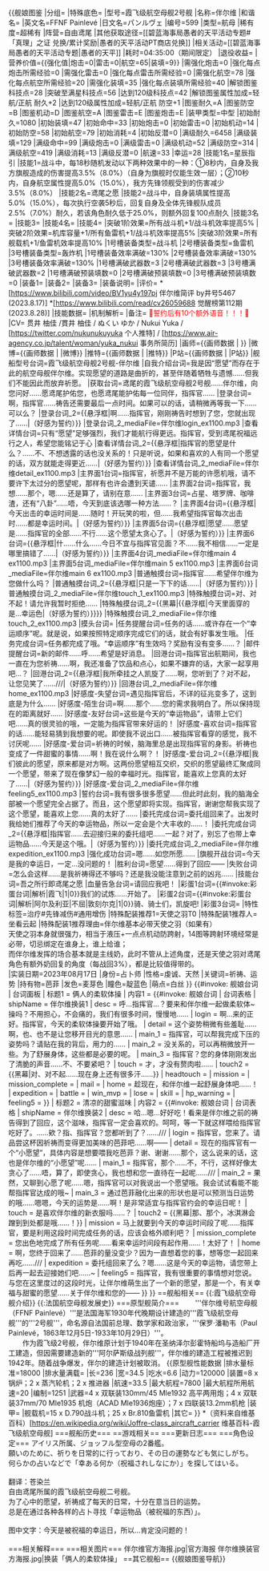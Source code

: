 {{舰娘图鉴
|分组=
|特殊底色=
|型号=霞飞级航空母舰2号舰
|名称=伴尔维
|和谐名=
|英文名=FFNF Painlevé
|日文名=パンルヴェ
|编号=599
|类型=航母
|稀有度=超稀有
|阵营=自由鸢尾
|其他获取途径=[[碧蓝海事局愚者的天平活动专题#「真理」之证 兑换/累计奖励|愚者的天平活动PT商店兑换]]
|相关活动=[[碧蓝海事局愚者的天平活动专题|愚者的天平]]
|耗时=04:35:00（期间限定）
|退役收益=
|营养价值={{强化值|炮击=0|雷击=0|航空=65|装填=9}}
|需强化炮击=0
|强化每点炮击所需经验=0
|需强化雷击=0
|强化每点雷击所需经验=0
|需强化航空=78
|强化每点航空所需经验=20
|需强化装填=35
|强化每点装填所需经验=40
|解锁图鉴科技点=28
|突破至满星科技点=56
|达到120级科技点=42
|解锁图鉴属性加成=轻航/正航 耐久+2
|达到120级属性加成=轻航/正航 防空+1
|图鉴耐久=A
|图鉴防空=B
|图鉴机动=D
|图鉴航空=A
|图鉴雷击=E
|图鉴炮击=E
|装甲类型=中型
|初始耐久=1080
|初始装填=47
|初始命中=33
|初始炮击=0
|初始雷击=0
|初始机动=14
|初始防空=58
|初始航空=79
|初始消耗=4
|初始反潜=0
|满级耐久=6458
|满级装填=129
|满级命中=99
|满级炮击=0
|满级雷击=0
|满级机动=52
|满级防空=314
|满级航空=419
|满级消耗=13
|满级反潜=0
|航速=33
|幸运=28
|技能1名=星辰指引
|技能1=战斗中，每18秒随机发动以下两种效果中的一种：①8秒内，自身及我方旗舰造成的伤害提高3.5%（8.0%）（自身为旗舰时仅能生效一层）；②10秒内，自身航空属性提高5.0%（15.0%），我方先锋领舰受到的伤害减少3.5%（8.0%） 
|技能2名=鸢尾之愿
|技能2=战斗中，自身装填属性提高5.0%（15.0%），每次执行空袭5秒后，回复自身及全体先锋舰队成员2.5%（7.0%）耐久，若该角色耐久低于25.0%，则额外回复100点耐久 
|技能3名=
|技能3=
|技能4名=
|技能4=
|突破1阶效果=所有战斗机+1/战斗机效率提高5%
|突破2阶效果=机库容量+1/所有鱼雷机+1/战斗机效率提高5%
|突破3阶效果=所有舰载机+1/鱼雷机效率提高10%
|1号槽装备类型=战斗机
|2号槽装备类型=鱼雷机
|3号槽装备类型=轰炸机
|1号槽装备效率满破=130%
|2号槽装备效率满破=130%
|3号槽装备效率满破=130%
|1号槽满破武器数=3
|2号槽满破武器数=3
|3号槽满破武器数=2
|1号槽满破预装填数=0
|2号槽满破预装填数=0
|3号槽满破预装填数=0
|装备1=
|装备2=
|装备3=
|装备说明=
|评价=
*[https://www.bilibili.com/video/BV1yu4y197pj 伴尔维简评 by井号5467 (2023.8.17)]
*[https://www.bilibili.com/read/cv26059688 觉醒榜第112期 (2023.8.28)]
|技能数据=
|机制解析=
|备注=
<span style="color:red;">💓誓约后有10个额外语音！！！💓</span>
|CV= 贯井 柚佳 /貫井 柚佳 / ぬくい ゆか / Nukui Yuka / [https://twitter.com/nukunukuyuka 个人推特] / [https://www.air-agency.co.jp/talent/woman/yuka_nukui 事务所简历]
|画师={{画师数据 | }}
|微博={{画师数据 | |微博}}
|推特={{画师数据 | |推特}}
|P站={{画师数据 | |P站}}
|舰船型号台词=霞飞级航空母舰2号舰-伴尔维
|自我介绍台词=我是因“愿望”而存在于此的航空母舰伴尔维。实现愿望的道路是曲折的，甚至伴随着牺牲与遗憾……但我们不能因此而放弃祈愿。
|获取台词=鸢尾的霞飞级航空母舰2号舰……伴尔维，向您问好……愿鸢尾护佑您，也愿鸢尾能护佑每一位同伴，指挥官……
|登录台词=啊，指挥官……祷告还需要最后一点时间。如果可以的话，请稍微再等我一下……可以么？
|登录台词_2={{悬浮框|啊……指挥官，刚刚祷告时想到了您，您就出现了……|（好感为誓约）}}
|登录台词_2_mediaFile=伴尔维login_ex1100.mp3
|查看详情台词=只有“愿望”足够强烈，我们才能航行得更远。指挥官，受到鸢尾祝福远行之人，希望您能铭记于心
|查看详情台词_2={{悬浮框|指挥官的愿望是什么？……不、不想透露的话也没关系的！只是听说，如果和喜欢的人有同一个愿望的话，双方就能走得更近……|（好感为誓约）}}
|查看详情台词_2_mediaFile=伴尔维detail_ex1100.mp3
|主界面1台词=指挥官，祈愿并不是万能的许愿机哦，请不要许下太过分的愿望呢，那样有也许会遭到天谴……
|主界面2台词=指挥官，我想……那个，嗯……还是算了，请别在意……
|主界面3台词=占星、塔罗牌、咖啡渣，还有“八卦”……唔，今天到底该选哪一种方法……？
|主界面4台词={{悬浮框|今天出击的幸运时间是……随时！开玩笑的啦，但……我希望指挥官每次出击时……都是幸运时间。|（好感为誓约）}}
|主界面5台词={{悬浮框|愿望……愿望是……指挥官的全部……不行……这个愿望太贪心了。|（好感为誓约）}}
|主界面6台词={{悬浮框|什……什么……今日不宜与指挥官见面？不……我不相信……一定是哪里搞错了……|（好感为誓约）}}
|主界面4台词_mediaFile=伴尔维main 4 ex1100.mp3
|主界面5台词_mediaFile=伴尔维main 5 ex1100.mp3
|主界面6台词_mediaFile=伴尔维main 6 ex1100.mp3
|普通触摸台词=指挥官……希望伴尔维为您做什么吗？
|普通触摸台词_2={{悬浮框|只是一下下的话……|（好感为誓约）}}
|普通触摸台词_2_mediaFile=伴尔维touch_1_ex1100.mp3
|特殊触摸台词=对、对不起！请允许我暂时拒绝……
|特殊触摸台词_2={{黑幕|{{悬浮框|今天里面穿的是...幸运色|（好感为誓约）}}}}
|特殊触摸台词_2_mediaFile=伴尔维touch_2_ex1100.mp3
|摸头台词=
|任务提醒台词=任务的话……或许存在一个“幸运顺序”呢。就是说，如果按照特定顺序完成它们的话，就会有好事发生哦。
|任务完成台词=任务都完成了哦。“幸运顺序”有生效吗？奖励有没有变多……？
|邮件提醒台词=新的邮件……呼……希望是好消息。
|回港台词=指挥官出航期间，我也一直在为您祈祷……啊，我还准备了饮品和点心，如果不嫌弃的话，大家一起享用吧…？
|回港台词_2={{悬浮框|我所牵挂之人凯旋了……啊，您听到了？对不起，让您见笑了……///|（好感为誓约）}}
|回港台词_2_mediaFile=伴尔维home_ex1100.mp3
|好感度-失望台词=遇见指挥官后，不详的征兆变多了，这到底是为什么……
|好感度-陌生台词=啊……那个……您的需求我明白了。所以保持现在的距离就好……
|好感度-友好台词=这些是今天的“幸运物品”，请带上它们吧……真的很灵验的哦，一定能为指挥官带来好运的！
|好感度-喜欢台词=指挥官的话……能轻易猜到我想要的呢。即使我不说出口……被指挥官看穿的感觉，我不讨厌呢……
|好感度-爱台词=祈祷的时候，脑海里总是出现指挥官的身影。祈祷也变成了一件甜蜜的事情……啊！我在说什么啊？！
|好感度-爱台词_2={{悬浮框|我们彼此的愿望，原来都是对方啊。这两份愿望相互交织，交织的愿望最终汇聚成同一个愿望，带来了现在像梦幻一般的幸福时光。指挥官，能喜欢上您真的太好了……|（好感为誓约）}}
|好感度-爱台词_2_mediaFile=伴尔维feeling5_ex1100.mp3
|誓约台词=我有很多很多愿望……但此时此刻，我的脑海全部被一个愿望完全占据了。而且，这个愿望即将实现。指挥官，谢谢您帮我实现了这个愿望，能喜欢上您……真的太好了……
|委托完成台词=委托组回来了。出发时我给她们推荐了今天的幸运物品，所以一定会是个大丰收的……！
|委托完成台词_2={{悬浮框|指挥官……去迎接归来的委托组吧……一起？对了，别忘了也带上幸运物品……今天是这个哦。|（好感为誓约）}}
|委托完成台词_2_mediaFile=伴尔维expedition_ex1100.mp3
|强化成功台词=嗯……如您所愿……
|旗舰开战台词=今天是我的幸运日，一定…没问题的！
|胜利台词=愿望……得到了回应——
|失败台词=怎么会这样……是我祈祷得还不够吗？还是我没能注意到之前的凶兆……
|技能台词=吾之所行即鸢尾之愿
|血量告急台词=请回应我吧！
|彩蛋1台词={{#invoke:彩蛋台词|解析|霞飞|1|0}}我们的试炼……开始了。
|彩蛋2台词={{#invoke:彩蛋台词|解析|阿尔及利亚|不屈|敦刻尔克|1|0}}骑、骑士们，凯旋吧!
|彩蛋3台词=
|特性标签=治疗#先锋减伤#通用增伤
|特殊配装推荐1=天使之羽T0
|特殊配装1推荐人=坐看云起
|特殊配装1推荐理由=伴尔维基本必带天使之羽（如果有）<br>
天使之羽本身就很强力，相当于液压+一点点机动防跨射，14图等跨射环境经常是必带，切忌绑定在谁身上，谁上给谁；<br>
而伴尔维发挥的场合基本就是主线奶，此时不管从上述角度，还是天使之羽对鸢尾角色有额外奶回复的角度（每战回3%），都是比较值得带的。<br>
|实装日期=2023年08月17日
|身份=占卜师
|性格=虔诚、天然
|关键词=祈祷、运势
|持有物=芭菲
|发色=麦芽色
|瞳色=靛蓝色
|萌点=白丝
}}
{{#invoke: 舰娘台词 | 台词面板 
| 标题1 = 俩人的柔软体操
| 内容1 = {{#invoke: 舰娘台词 | 台词表格
  | shipName = 伴尔维换装1
  | desc = 呼…指挥官…？要来和伴尔维一起做柔软体~操吗？不用担心，不会痛的，我们有很多时间，慢慢地……
  | login = 啊…来的正好。指挥官，今天的柔软体操要开始了哦。
  | detail = 这个姿势稍微有些羞耻……啊，也、也不是让您移开目光的意思……
  | main_1 = 指挥官，可以帮我完成下压的姿势吗？请贴在我的背后，用力的……
  | main_2 = 没关系的，可以再稍微放开一些。为了舒展身体，这些都是必要的呢。
  | main_3 = 指挥官？您的身体刚刚发出了清脆的声音……不、不要紧吧？
  | touch = 才，才没有赘肉啦……
  | touch2 = {{黑幕|对、对不起……现在身上还有很多汗……}}
  | headtouch = <!--摸头台词-->
  | mission = <!--任务提醒-->
  | mission_complete = <!--任务完成-->
  | mail = <!--邮件提醒-->
  | home = 趁现在，和伴尔维一起舒展身体吧……！
  | expedition = <!--委托完成-->
  | battle = <!--旗舰开战-->
  | win_mvp = <!--胜利台词-->
  | lose = <!--战斗失败-->
  | skill = <!--技能-->
  | hp_warning = <!--血量告急-->
  | feeling5 = <!--好感度-爱-->
  }}
| 标题2 = 清凉的甜蜜滋味
| 内容2 = {{#invoke: 舰娘台词 | 台词表格
  | shipName = 伴尔维换装2
  | desc = 哈…嗯…好好吃！看来是伴尔维之前的祷告得到了回应，这个滋味，指挥官一定会喜欢的。呵呵，等一下就这样喂给指挥官吃好了。……欸？指、指挥官？您都听到了？……///
  | login = 指挥官，您来了。请品尝这杯因祈祷而变得更加美味的芭菲吧……啊——
  | detail = 现在的指挥官有一个“小愿望”，具体内容是想要喂我吃芭菲？谢、谢谢……那个，这么说来的话，这也是伴尔维的“小愿望”呢……
  | main_1 = 指挥官，那个……不，不行，这样好像太贪心了……唔，算了，即使贪心，我也想和您一直待在一起呢……///
  | main_2 = 果然，又聊到心愿了呢……嗯，指挥官可以对我说出一个愿望哦。我会试试看能不能帮指挥官达成的哦~
  | main_3 = 通过芭菲融化出来的形状也是可以预测当日运势的哦……嗯嗯，今天的运势是……啊！是非常适宜与指挥官约会的幸运日呢！
  | touch = 是喜欢伴尔维的新衣服吗……？
  | touch2 = {{黑幕|那、那个，冰淇淋会蹭到到处都是哦……！}}
  | mission = 马上就要到今天的幸运时间段了呢……指挥官，要是利用这段时间完成任务的话，应该会格外顺利吧？
  | mission_complete = 您出色地完成了所有任务呢……看来幸运时间段有起作用……！太好了！
  | home = 啊，您终于回来了……芭菲的量没变少？因为一直想着您的事，想等您一起回来再吃……///
  | expedition = 委托组回来了么？嗯……这是今天的幸运物，请您带上后再一起去迎接她们吧……~
  | feeling5 = 指挥官，我有很重要的事情想对您说。与您在这里度过的这段时光，让伴尔维萌生出了一个新的愿望，那是一个，有关幸福与甜蜜的愿望……关于伴尔维和您的——
  }}
}}
==舰船相关==
{{:霞飞级航空母舰介绍}}
{{:法国航空母舰发展史}}
===原型舰简介===
　　'''伴尔维号航空母舰（FFNF Painlevé）'''是法国海军1930年代晚期设计建造的'''霞飞级航空母舰'''的'''2号舰'''，命名源自法国前总理、数学家和政治家，'''保罗·潘勒韦（Paul Painlevé，1863年12月5日-1933年10月29日）'''。<br>
　　作为霞飞级2号舰，伴尔维原计划于1940年在圣纳泽尔彭霍特船坞与造船厂开工建造，但因需要建造新的'''阿尔萨斯级战列舰'''，伴尔维的建造工程被推迟到1942年。随着战争爆发，伴尔的建造计划被取消。
{{原型舰性能数据
|排水量标准=18000
|排水量满载=
|长=236
|宽=34.5
|吃水=6.6
|动力=120000
|装置=8 x 锅炉；2 x 蒸汽轮机；2 x 推进器
|航速=33.5
|最大航程=7800
|最大航程所用航速=20
|编制=1251
|武器=4 x 双联装130mm/45 Mle1932 高平两用炮；4 x 双联装37mm/70 Mle1935 机炮（ACAD Mle1936炮座）；7 x 四联装13.2mm机枪
|装甲=
|舰载机=15 x D.790战斗机；25 x Br.810鱼雷机
|其它=
}}
*（资料来自维基百科）<ref>[https://en.wikipedia.org/wiki/Joffre-class_aircraft_carrier 维基百科-霞飞级航空母舰]</ref>
===舰船历史===
==游戏相关==
===更新日志===
===角色设定===
アイリス所属、ジョッフル型空母の2番艦。<br>
願いのために、祈りを日常的に行っており、その日の運勢なども気にしがち。<br>
何らかの占いなどで「幸ある何か（祝福されしなにか）」を探してはいる。<br>
<br>
翻译：苍染兰<br>
自由鸢尾所属的霞飞级航空母舰二号舰。<br>
为了心中的愿望，祈祷成了每天的日常，十分在意当日的运势。<br>
总是在通过各种各样的占卜寻找「幸运物品（被祝福的东西）」。<br>
<br>
图中文字：今天是被祝福的幸运日，所以…肯定没问题的！<br>
<br>
===相关解释===
===相关图片===
<gallery mode="packed" heights="250px">
伴尔维官方海报.jpg|官方海报
伴尔维换装官方海报.jpg|换装「俩人的柔软体操」
</gallery>
==其它舰船==
{{舰娘图鉴导航}}
